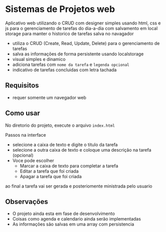 # Sistemas de Projetos web

Aplicativo web utilizando o CRUD com designer simples usando html, css e js para o gerenciamento de tarefas do dia-a-dia com salvamento em local storage para manter o historico de tarefas salva no navagador

- utiliza o CRUD (Create, Read, Update, Delete) para o gerenciamento de tarefas
- salva as informações de forma persistente usando localstorage
- visual simples e dinamico
- adiciona tarefas com `nome da tarefa` e `legenda opcional`
- indicativo de tarefas concluidas com letra tachada

## Requisitos

- requer somente um navegador web

## Como usar

No diretorio do projeto, execute o arquivo `index.html`

Passos na interface

- selecione a caixa de texto e digite o titulo da tarefa
- selecione a outra caixa de texto e coloque uma descrição na tarefa (opcional)
- Voce pode escolher
    - Marcar a caixa de texto para completar a tarefa
    - Editar a tarefa que foi criada
    - Apagar a tarefa que foi criada

ao final a tarefa vai ser gerada e posteriomente ministrada pelo usuario

## Observações

- O projeto ainda esta em fase de desenvolvimento
- Coisas como agenda e calendario ainda serão implementadas
- As informações são salvas em uma array com persistencia
